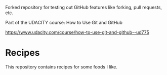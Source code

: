 Forked repository for testing out GitHub features like forking, pull requests, etc. 

Part of the UDACITY course: How to Use Git and GitHub

https://www.udacity.com/course/how-to-use-git-and-github--ud775

# Recipes

This repository contains recipes for some foods I like.
